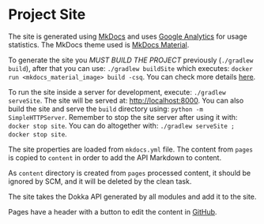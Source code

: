 
# Project Site

The site is generated using [MkDocs] and uses [Google Analytics] for usage statistics. The MkDocs
theme used is [MkDocs Material].

To generate the site you *MUST BUILD THE PROJECT* previously (`./gradlew build`), after that you can
use: `./gradlew buildSite` which executes: `docker run <mkdocs_material_image> build -csq`. You can
check more details [here][site build].

To run the site inside a server for development, execute: `./gradlew serveSite`. The site will be
served at: [http://localhost:8000](http://localhost:8000). You can also build the site and serve the
`build` directory using: `python -m SimpleHTTPServer`. Remember to stop the site server after using
it with: `docker stop site`. You can do altogether with:
`./gradlew serveSite ; docker stop site`.

The site properties are loaded from `mkdocs.yml` file. The content from `pages` is copied to
`content` in order to add the API Markdown to content.

As `content` directory is created from `pages` processed content, it should be ignored by SCM, and
it will be deleted by the clean task.

The site takes the Dokka API generated by all modules and add it to the site.

Pages have a header with a button to edit the content in [GitHub].

[MkDocs]: https://www.mkdocs.org
[Google Analytics]: https://analytics.google.com
[MkDocs Material]: https://squidfunk.github.io/mkdocs-material
[site build]: https://hub.docker.com/r/squidfunk/mkdocs-material
[GitHub]: https://github.com
